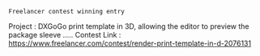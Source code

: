    Freelancer contest winning entry
  Project : DXGoGo print template in 3D, allowing the editor to preview the package sleeve .....
  Contest Link : https://www.freelancer.com/contest/render-print-template-in-d-2076131 


